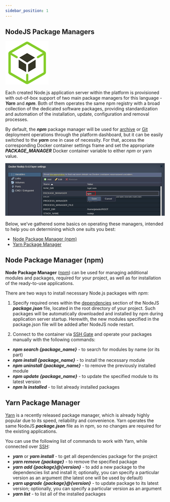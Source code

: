 ```yaml
---
sidebar_position: 1
---
```


## NodeJS Package Managers

<div style={{
    display: 'grid',
    gridTemplateColumns: '0.15fr 1fr',
    gap: '10px'
}}>
<div>
<div style={{
    display: 'flex',
    alignItems: 'center',
    justifyContent: 'cetner',
}}>

<!-- Image Url changes -->

![Locale Dropdown](./img/PackageManagers/01-nodejs-package-managers.png)

</div>
</div>
<div>

Each created Node.js application server within the platform is provisioned with out-of-box support of two main package managers for this language - **_Yarn_** and **_npm_**. Both of them operates the same npm registry with a broad collection of the dedicated software packages, providing standardization and automation of the installation, update, configuration and removal processes.

</div>
</div>

By default, the **_npm_** package manager will be used for [archive](https://cloudmydc.com/) or [Git](https://cloudmydc.com/) deployment operations through the platform dashboard, but it can be easily switched to the **_yarn_** one in case of necessity. For that, access the corresponding Docker container settings frame and set the appropriate **_PACKAGE_MANAGER_** Docker container variable to either _npm_ or yarn value.

<div style={{
    display:'flex',
    justifyContent: 'center',
    margin: '0 0 1rem 0'
}}>

![Locale Dropdown](./img/PackageManagers/02-nodejs-package-manager-variable.png)

</div>

Below, we’ve gathered some basics on operating these managers, intended to help you on determining which one suits you best:

- [Node Package Manager (npm)](https://cloudmydc.com/)
- [Yarn Package Manager](https://cloudmydc.com/)

## Node Package Manager (npm)

**Node Package Manager** ([npm](https://cloudmydc.com/)) can be used for managing additional modules and packages, required for your project, as well as for installation of the ready-to-use applications.

There are two ways to install necessary Node.js packages with _npm_:

1. Specify required ones within the [dependencies](https://cloudmydc.com/) section of the NodeJS **_package.json_** file, located in the root directory of your project. Such packages will be automatically downloaded and installed by npm during application server startup. Herewith, the new modules specified in the package.json file will be added after NodeJS node restart.

2. Connect to the container via [SSH Gate](https://cloudmydc.com/) and operate your packages manually with the following commands:

- **_npm search {package_name}_** - to search for modules by name (or its part)
- **_npm install {package_name}_** - to install the necessary module
- **_npm uninstall {package_name}_** - to remove the previously installed module
- **_npm update {package_name}_** - to update the specified module to its latest version
- **_npm ls installed_** - to list already installed packages

## Yarn Package Manager

[Yarn](https://cloudmydc.com/) is a recently released package manager, which is already highly popular due to its speed, reliability and convenience. Yarn operates the same NodeJS **_package.json_** file as in npm, so no changes are required for the existing applications.

You can use the following list of commands to work with Yarn, while connected over [SSH](https://cloudmydc.com/):

- **_yarn_** or **_yarn install_** - to get all dependencies package for the project
- **_yarn remove {package}_** - to remove the specified package
- **_yarn add {package}@{version}_** - to add a new package to the dependencies list and install it; optionally, you can specify a particular version as an argument (the latest one will be used by default)
- **_yarn upgrade {package}@{version}_** - to update package to its latest version; optionally, you can specify a particular version as an argument
- **_yarn list_** - to list all of the installed packages

